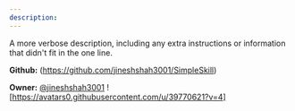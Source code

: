 ```yaml
---
description: 
---
```

A more verbose description, including any extra instructions or
information that didn't fit in the one line.

**Github:** (https://github.com/jineshshah3001/SimpleSkill)

**Owner:** [@jineshshah3001](https://github.com/jineshshah3001) ![https://avatars0.githubusercontent.com/u/39770621?v=4]

